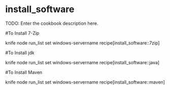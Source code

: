 # install_software

TODO: Enter the cookbook description here.

#To Install 7-Zip 

knife node run_list set windows-servername recipe[install_software::7zip]

#To Install jdk

knife node run_list set windows-servername recipe[install_software::java]


#To Install Maven

knife node run_list set windows-servername recipe[install_software::maven]

